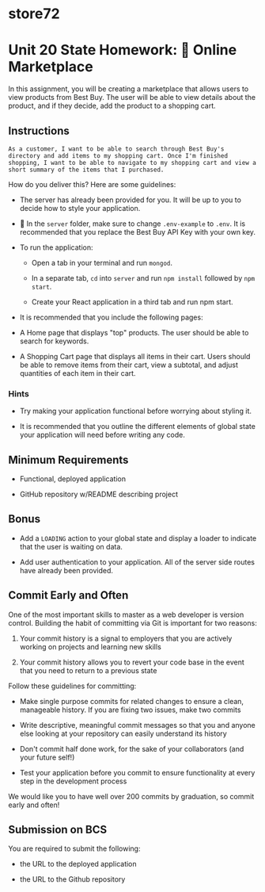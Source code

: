 # store72

# Unit 20 State Homework: 🏬 Online Marketplace

In this assignment, you will be creating a marketplace that allows users to view products from Best Buy. The user will be able to view details about the product, and if they decide, add the product to a shopping cart.

## Instructions

```
As a customer, I want to be able to search through Best Buy's directory and add items to my shopping cart. Once I'm finished shopping, I want to be able to navigate to my shopping cart and view a short summary of the items that I purchased.
```

How do you deliver this? Here are some guidelines:

* The server has already been provided for you. It will be up to you to decide how to style your application.

* 🔑 In the `server` folder, make sure to change `.env-example` to `.env`. It is recommended that you replace the Best Buy API Key with your own key.

* To run the application:

  * Open a tab in your terminal and run `mongod`.

  *  In a separate tab, `cd` into `server` and run `npm install` followed by `npm start`.

  * Create your React application in a third tab and run npm start. 

*  It is recommended that you include the following pages:

  * A Home page that displays "top" products. The user should be able to search for keywords.

  * A Shopping Cart page that displays all items in their cart. Users should be able to remove items from their cart, view a subtotal, and adjust quantities of each item in their cart.

### Hints

* Try making your application functional before worrying about styling it. 

* It is recommended that you outline the different elements of global state your application will need before writing any code.

## Minimum Requirements

* Functional, deployed application

* GitHub repository w/README describing project

## Bonus

* Add a `LOADING` action to your global state and display a loader to indicate that the user is waiting on data.

* Add user authentication to your application. All of the server side routes have already been provided.

## Commit Early and Often

One of the most important skills to master as a web developer is version control. Building the habit of committing via Git is important for two reasons:

1. Your commit history is a signal to employers that you are actively working on projects and learning new skills

2. Your commit history allows you to revert your code base in the event that you need to return to a previous state

Follow these guidelines for committing:

* Make single purpose commits for related changes to ensure a clean, manageable history. If you are fixing two issues, make two commits

* Write descriptive, meaningful commit messages so that you and anyone else looking at your repository can easily understand its history

* Don't commit half done work, for the sake of your collaborators (and your future self!)

* Test your application before you commit to ensure functionality at every step in the development process

We would like you to have well over 200 commits by graduation, so commit early and often!


## Submission on BCS

You are required to submit the following:

* the URL to the deployed application

* the URL to the Github repository
